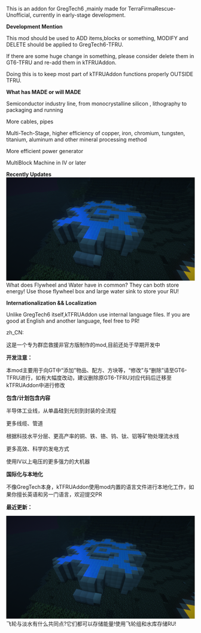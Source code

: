 This is an addon for GregTech6 ,mainly made for TerraFirmaRescue-Unofficial, currently in early-stage development.


**Development Mention**

This mod should be used to ADD items,blocks or something, MODIFY and DELETE should be applied to GregTech6-TFRU.

If there are some huge change in something, please consider delete them in GT6-TFRU and re-add them in kTFRUAddon.

Doing this is to keep most part of kTFRUAddon functions properly OUTSIDE TFRU.


**What has MADE or will MADE**

Semiconductor industry line, from monocrystalline silicon , lithography to packaging and running

More cables, pipes

Multi-Tech-Stage, higher efficiency of copper, iron, chromium, tungsten, titanium, aluminum and other mineral processing method

More efficient power generator

MultiBlock Machine in IV or later


**Recently Updates**
![](libs/readme1.png)
What does Flywheel and Water have in common? They can both store energy! Use those flywheel box and large water sink to store your RU!

**Internationalization && Localization**

Unlike GregTech6 itself,kTFRUAddon use internal language files. If you are good at English and another language, feel free to PR!

zh_CN:

这是一个专为群峦救援非官方版制作的mod,目前还处于早期开发中


**开发注意：**

本mod主要用于向GT中“添加”物品、配方、方块等，“修改”与“删除”请至GT6-TFRU进行，如有大幅度改动，建议删除原GT6-TFRU对应代码后迁移至kTFRUAddon中进行修改


**包含/计划包含内容**

半导体工业线，从单晶硅到光刻到封装的全流程

更多线缆、管道

根据科技水平分层、更高产率的铜、铁、铬、钨、钛、铝等矿物处理流水线

更多高效、科学的发电方式

使用IV以上电压的更多强力的大机器

**国际化与本地化**

不像GregTech本身，kTFRUAddon使用mod内置的语言文件进行本地化工作，如果你擅长英语和另一门语言，欢迎提交PR

**最近更新：**

![](libs/readme1.png)
飞轮与淡水有什么共同点?它们都可以存储能量!使用飞轮组和水库存储RU!